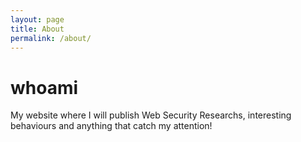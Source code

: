 ```yaml
---
layout: page
title: About
permalink: /about/
---
```


<h1 class="title-report">whoami</h1>

My website where I will publish Web Security Researchs, interesting behaviours and anything that catch my attention!
